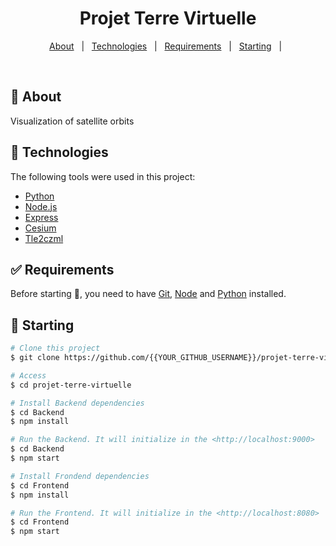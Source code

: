 <h1 align="center">Projet Terre Virtuelle</h1>

<!-- Status -->

<!-- <h4 align="center">
	🚧  Projet Terre Virtuelle 🚀 Under construction...  🚧
</h4>

<hr> -->

<p align="center">
  <a href="#dart-about">About</a> &#xa0; | &#xa0; 
  <a href="#rocket-technologies">Technologies</a> &#xa0; | &#xa0;
  <a href="#white_check_mark-requirements">Requirements</a> &#xa0; | &#xa0;
  <a href="#checkered_flag-starting">Starting</a> &#xa0; | &#xa0;
</p>

<br>

## :dart: About

Visualization of satellite orbits

## :rocket: Technologies

The following tools were used in this project:

- [Python](https://www.python.org/)
- [Node.js](https://nodejs.org/en/)
- [Express](http://expressjs.com/)
- [Cesium](https://cesium.com/)
- [Tle2czml](https://github.com/kujosHeist/tle2czml)

## :white_check_mark: Requirements

Before starting :checkered_flag:, you need to have [Git](https://git-scm.com), [Node](https://nodejs.org/en/) and [Python](https://www.python.org/) installed.

## :checkered_flag: Starting

```bash
# Clone this project
$ git clone https://github.com/{{YOUR_GITHUB_USERNAME}}/projet-terre-virtuelle

# Access
$ cd projet-terre-virtuelle

# Install Backend dependencies
$ cd Backend
$ npm install

# Run the Backend. It will initialize in the <http://localhost:9000>
$ cd Backend
$ npm start

# Install Frondend dependencies
$ cd Frontend
$ npm install

# Run the Frontend. It will initialize in the <http://localhost:8080>
$ cd Frontend
$ npm start
```
